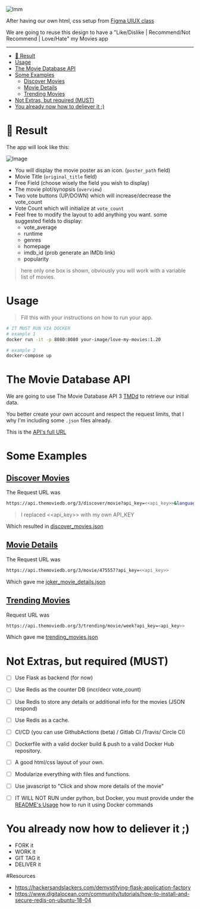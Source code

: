 
![lmm](.docs/love_my_movies.png)


After having our own html, css setup from [Figma UIUX class ](https://www.figma.com/file/sW8aM7yjCGqxB6V3tvn7fw/Homework?node-id=0%3A1)

We are going to reuse this design to have a "Like/Dislike | Recommend/Not Recommend | Love/Hate" my Movies app

---
<!-- TOC -->

- [:movie_camera: Result](#moviecamera-result)
- [Usage](#usage)
- [The Movie Database API](#the-movie-database-api)
- [Some Examples](#some-examples)
  - [Discover Movies](#discover-movies)
  - [Movie Details](#movie-details)
  - [Trending Movies](#trending-movies)
- [Not Extras, but required (MUST)](#not-extras-but-required-must)
- [You already now how to deliever it ;)](#you-already-now-how-to-deliever-it)

<!-- /TOC -->


# :movie_camera: Result

The app will look like this:

![Image](.docs/movies.png)

- You will display the movie poster as an icon. (`poster_path` field)
- Movie Title (`original_title` field)
- Free Field (choose wisely the field you wish to display)
- The movie plot/synopsis (`overview`)
- Two vote buttons (UP/DOWN) which will increase/decrease the vote_count
- Vote Count which will initialize at `vote_count`
- Feel free to modify the layout to add anything you want. some suggested fields to display:
  - vote_average
  - runtime
  - genres
  - homepage
  - imdb_id (prob generate an IMDb link)
  - popularity


> here only one box is shown, obviously you will work with a variable list of movies.

# Usage

> Fill this with your instructions on how to run your app.

```bash
# IT MUST RUN VIA DOCKER
# example 1
docker run -it -p 8080:8080 your-image/love-my-movies:1.20

# example 2
docker-compose up

```

# The Movie Database API
We are going to use The Movie Database API 3 [TMDd](https://www.themoviedb.org/) to retrieve our initial data.

You better create your own account and respect the request limits, that I why I'm including some `.json` files already.

This is the [API's full URL](https://developers.themoviedb.org/3)

# Some Examples

## [Discover Movies](https://developers.themoviedb.org/3/discover/movie-discover)

The Request URL was

```bash
https://api.themoviedb.org/3/discover/movie?api_key=<<api_key>>&language=en-US&sort_by=popularity.desc&include_adult=false&include_video=false&page=1
```

> I replaced <<api_key>> with my own API_KEY

Which resulted in [discover_movies.json](discover_movies.json)

## [Movie Details](https://developers.themoviedb.org/3/movies/get-movie-details)

The Request URL was

```bash
https://api.themoviedb.org/3/movie/475557?api_key=<<api_key>>
```

Which gave me [joker_movie_details.json](joker_movie_details.json)

## [Trending Movies](https://developers.themoviedb.org/3/trending/get-trending)

Request URL was
```bash
https://api.themoviedb.org/3/trending/movie/week?api_key=<api_key>>
```

Which gave me [trending_movies.json](trending_movies.json)



# Not Extras, but required (MUST)

- [ ] Use Flask as backend (for now)
- [ ] Use Redis as the counter DB (incr/decr vote_count)
- [ ] Use Redis to store any details or additional info for the movies (JSON respond)
- [ ] Use Redis as a cache.
- [ ] CI/CD (you can use GithubActions (beta) / Gitlab CI /Travis/ Circle CI)
- [ ] Dockerfile with a valid docker build & push to a valid Docker Hub repository.
- [ ] A good html/css layout of your own.
- [ ] Modularize everything with files and functions.
- [ ] Use javascript to "Click and show more details of the movie"
- [ ] IT WILL NOT RUN under python, but Docker, you must provide under the [README's Usage](#usage) how to run it using Docker commands



# You already now how to deliever it ;)
- FORK it
- WORK it
- GIT TAG it
- DELIVER it

#Resources
* https://hackersandslackers.com/demystifying-flask-application-factory
* https://www.digitalocean.com/community/tutorials/how-to-install-and-secure-redis-on-ubuntu-18-04
